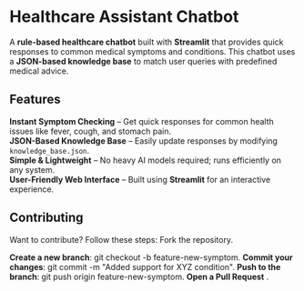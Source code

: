 # Healthcare Assistant Chatbot

A **rule-based healthcare chatbot** built with **Streamlit** that provides quick responses to common medical symptoms and conditions. This chatbot uses a **JSON-based knowledge base** to match user queries with predefined medical advice.

## Features

**Instant Symptom Checking** – Get quick responses for common health issues like fever, cough, and stomach pain.  
**JSON-Based Knowledge Base** – Easily update responses by modifying `knowledge_base.json`.  
**Simple & Lightweight** – No heavy AI models required; runs efficiently on any system.  
**User-Friendly Web Interface** – Built using **Streamlit** for an interactive experience.  



## Contributing
Want to contribute? Follow these steps:
Fork the repository.

**Create a new branch**: git checkout -b feature-new-symptom.
**Commit your changes**: git commit -m "Added support for XYZ condition".
**Push to the branch**: git push origin feature-new-symptom.
**Open a Pull Request** .
